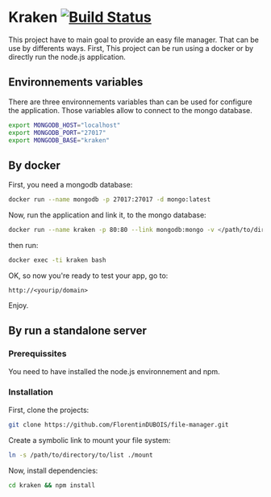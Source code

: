 # Kraken [![Build Status](https://travis-ci.org/FlorentinDUBOIS/kraken.svg?branch=v2)](https://travis-ci.org/FlorentinDUBOIS/kraken)

This project have to main goal to provide an easy file manager. That can be use by differents ways. First, This project can be run using a docker or by directly run the node.js application.

## Environnements variables

There are three environnements variables than can be used for configure the application. Those variables allow to connect to the mongo database.

```bash
export MONGODB_HOST="localhost"
export MONGODB_PORT="27017"
export MONGODB_BASE="kraken"
```

## By docker

First, you need a mongodb database:

```bash
docker run --name mongodb -p 27017:27017 -d mongo:latest
```

Now, run the application and link it, to the mongo database:

```bash
docker run --name kraken -p 80:80 --link mongodb:mongo -v </path/to/directory/to/list>:/usr/src/app/mount -e MONGODB_HOST="mongodb" -e MONGODB_PORT="27017" -e MONGODB_BASE="kraken" -d florentindubois/kraken:stable 
```
then run:

```bash
docker exec -ti kraken bash
```

OK, so now you're ready to test your app, go to:

```
http://<yourip/domain>
```

Enjoy.


## By run a standalone server
### Prerequissites

You need to have installed the node.js environnement and npm.

### Installation

First, clone the projects:

```bash
git clone https://github.com/FlorentinDUBOIS/file-manager.git
```

Create a symbolic link to mount your file system:

```bash
ln -s /path/to/directory/to/list ./mount
```

Now, install dependencies:

```bash
cd kraken && npm install
```
